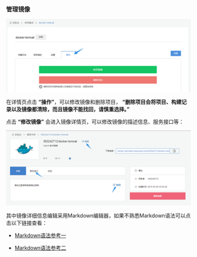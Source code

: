 ### 管理镜像
 ![manage7](../images/ci/ci-manage7.jpg)

在详情页点击 **“操作”**，可以修改镜像和删除项目， **“删除项目会将项目、构建记录以及镜像都清除，而且镜像不能找回，请慎重选择。”**

点击 **“修改镜像”** 会进入镜像详情页，可以修改镜像的描述信息、服务接口等：

 ![manage8](../images/ci/ci-manage8.jpg)

其中镜像详细信息编辑采用Markdown编辑器，如果不熟悉Markdown语法可以点击以下链接查看：

* [Markdown语法参考一](http://help.gitbook.com/format/markdown.html)

* [Markdown语法参考二](http://lab.lepture.com/editor/markdown)


